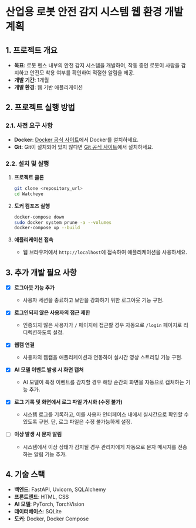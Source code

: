 # 산업용 로봇 안전 감지 시스템 웹 환경 개발 계획

## 1. 프로젝트 개요

- **목표**: 로봇 펜스 내부의 안전 감지 시스템을 개발하여, 작동 중인 로봇이 사람을 감지하고 안전모 착용 여부를 확인하여 적절한 알림을 제공.
- **개발 기간**: 1개월
- **개발 환경**: 웹 기반 애플리케이션

## 2. 프로젝트 실행 방법

### 2.1. 사전 요구 사항

- **Docker**: [Docker 공식 사이트](https://www.docker.com/)에서 Docker를 설치하세요.
- **Git**: Git이 설치되어 있지 않다면 [Git 공식 사이트](https://git-scm.com/)에서 설치하세요.

### 2.2. 설치 및 실행

1. **프로젝트 클론**
    ```bash
    git clone <repository_url>
    cd Watcheye
    ```

2. **도커 컴포즈 실행**
    ```bash
    docker-compose down
    sudo docker system prune -a --volumes
    docker-compose up --build
    ```

3. **애플리케이션 접속**
    - 웹 브라우저에서 `http://localhost`에 접속하여 애플리케이션을 사용하세요.

## 3. 추가 개발 필요 사항

- [x] **로그아웃 기능 추가**
    - 사용자 세션을 종료하고 보안을 강화하기 위한 로그아웃 기능 구현.
  
- [x] **로그인되지 않은 사용자의 접근 제한**
    - 인증되지 않은 사용자가 `/` 페이지에 접근할 경우 자동으로 `/login` 페이지로 리디렉션하도록 설정.

- [x] **웹캠 연결**
    - 사용자의 웹캠을 애플리케이션과 연동하여 실시간 영상 스트리밍 기능 구현.

- [x] **AI 모델 이벤트 발생 시 화면 캡쳐**
    - AI 모델이 특정 이벤트를 감지할 경우 해당 순간의 화면을 자동으로 캡처하는 기능 추가.

- [x] **로그 기록 및 화면에서 로그 파일 가시화 (수정 불가)**
    - 시스템 로그를 기록하고, 이를 사용자 인터페이스 내에서 실시간으로 확인할 수 있도록 구현. 단, 로그 파일은 수정 불가능하게 설정.

- [ ] **이상 발생 시 문자 알림**
    - 시스템에서 이상 상태가 감지될 경우 관리자에게 자동으로 문자 메시지를 전송하는 알림 기능 추가.

## 4. 기술 스택

- **백엔드**: FastAPI, Uvicorn, SQLAlchemy
- **프론트엔드**: HTML, CSS
- **AI 모델**: PyTorch, TorchVision
- **데이터베이스**: SQLite
- **도커**: Docker, Docker Compose
